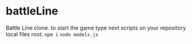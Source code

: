 # battleLine
Battle Line clone.
to start the game type next scripts on your repository local files root.
` npm i `
` node models.js `
